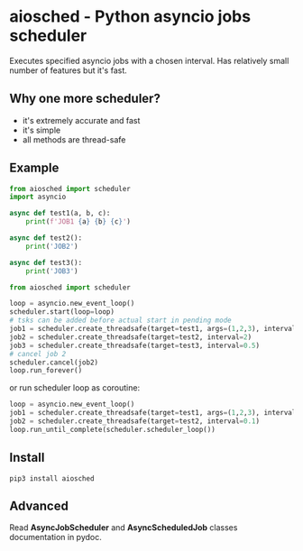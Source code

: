 # aiosched - Python asyncio jobs scheduler

Executes specified asyncio jobs with a chosen interval. Has relatively small
number of features but it's fast.

## Why one more scheduler?

* it's extremely accurate and fast
* it's simple
* all methods are thread-safe

## Example

```python
from aiosched import scheduler
import asyncio

async def test1(a, b, c):
    print(f'JOB1 {a} {b} {c}')

async def test2():
    print('JOB2')

async def test3():
    print('JOB3')

from aiosched import scheduler

loop = asyncio.new_event_loop()
scheduler.start(loop=loop)
# tsks can be added before actual start in pending mode
job1 = scheduler.create_threadsafe(target=test1, args=(1,2,3), interval=0.1)
job2 = scheduler.create_threadsafe(target=test2, interval=2)
job3 = scheduler.create_threadsafe(target=test3, interval=0.5)
# cancel job 2
scheduler.cancel(job2)
loop.run_forever()
```

or run scheduler loop as coroutine:

```python
loop = asyncio.new_event_loop()
job1 = scheduler.create_threadsafe(target=test1, args=(1,2,3), interval=0.1)
job2 = scheduler.create_threadsafe(target=test2, interval=0.1)
loop.run_until_complete(scheduler.scheduler_loop())
```

## Install

```shell
pip3 install aiosched
```

## Advanced

Read **AsyncJobScheduler** and **AsyncScheduledJob** classes documentation in
pydoc.
